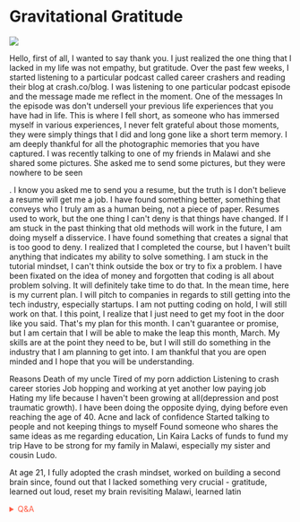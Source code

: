 # Gravitational Gratitude

![](https://media0.giphy.com/media/osjgQPWRx3cac/giphy.gif?cid=82a1493bz8ife5gb56qfs4uqbh7xmwn121q2infexo9pei9a&rid=giphy.gif)

Hello, first of all, I wanted to say thank you. I just realized the one thing that I lacked in my life was not empathy, but gratitude. Over the past few weeks, I started listening to a particular podcast called career crashers and reading their blog at crash.co/blog. I was listening to one particular podcast episode and the message made me reflect in the moment. One of the messages In the episode was don't undersell your previous life experiences that you have had in life. This is where I fell short, as someone who has immersed myself in various experiences, I never felt grateful about those moments, they were simply things that I did and long gone like a short term memory. I am deeply thankful for all the photographic memories that you have captured.  I was recently talking to one of my friends in Malawi and she shared some pictures. She asked me to send some pictures, but they were nowhere to be seen


. I know you asked me to send you a resume, but the truth is I don't believe a resume will get me a job. I have found something better, something that conveys who I truly am as a human being, not a piece of paper. Resumes used to work, but the one thing I can't deny is that things have changed. If I am stuck in the past thinking that old methods will work in the future, I am doing myself a disservice. I have found something that creates a signal that is too good to deny. I realized that I completed the course, but I haven't built anything that indicates my ability to solve something. I am stuck in the tutorial mindset, I can't think outside the box or try to fix a problem. I have been fixated on the idea of money and forgotten that coding is all about problem solving. It will definitely take time to do that. In the mean time, here is my current plan. I will pitch to companies in regards to still getting into the tech industry, especially startups. I am not putting coding on hold, I will still work on that. I this point, I realize that I just need to get my foot in the door like you said. That's my plan for this month. I can't guarantee or promise, but I am certain that I will be able to make the leap this month, March. My skills are at the point they need to be, but I will still do something in the industry that I am planning to get into. I am thankful that you are open minded and I hope that you will be understanding. 


Reasons
Death of my uncle
Tired of my porn addiction
Listening to crash career stories 
Job hopping and working at yet another low paying job
Hating my life because I haven't been growing at all(depression and post traumatic growth). I have been doing the opposite dying, dying before even reaching the age of 40.
Acne and lack of confidence
Started talking to people and not keeping things to myself
Found someone who shares the same ideas as me regarding education, Lin Kaira
Lacks of funds to fund my trip
Have to be strong for my family in Malawi, especially my sister and cousin Ludo.

At age 21, I fully adopted the crash mindset, worked on building a second brain since, found out that I lacked something very crucial - gratitude, learned out loud, reset my brain revisiting Malawi, learned latin 

<!-- Prince Kaizen Namwali -->

<span style='color:#ff5d46;'>

<details markdown='1'><summary>Q&A</summary>

![](https://i.redd.it/dh8cwxg8b8w61.png)

</details>

</span>

